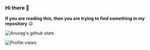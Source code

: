 ### Hi there 👋

**If you are reading this, then you are trying to find something in my repository** :stuck_out_tongue_winking_eye:

![Anurag's github stats](https://github-readme-stats.vercel.app/api?username=olena-kharchenko&show_icons=true&theme=radical)

![Profile views](https://gpvc.arturio.dev/olena-kharchenko)
<!--
**olena-kharchenko/olena-kharchenko** is a ✨ _special_ ✨ repository because its `README.md` (this file) appears on your GitHub profile.

Here are some ideas to get you started:

- 🔭 I’m currently working on ...
- 🌱 I’m currently learning ...
- 👯 I’m looking to collaborate on ...
- 🤔 I’m looking for help with ...
- 💬 Ask me about ...
- 📫 How to reach me: ...
- 😄 Pronouns: ...
- ⚡ Fun fact: ...
-->
